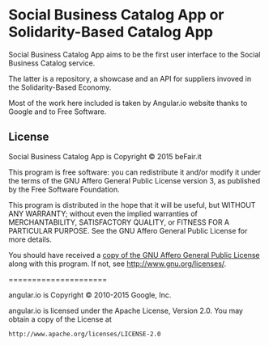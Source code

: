 # Social Business Catalog App or Solidarity-Based Catalog App
Social Business Catalog App aims to be the first user interface to
the Social Business Catalog service.

The latter is a repository, a showcase and an API for suppliers invoved
in the Solidarity-Based Economy.

Most of the work here included is taken by Angular.io website thanks
to Google and to Free Software.


## License

Social Business Catalog App is Copyright © 2015 beFair.it

This program is free software: you can redistribute it and/or modify it under
the terms of the GNU Affero General Public License version 3, as published by
the Free Software Foundation.

This program is distributed in the hope that it will be useful, but WITHOUT
ANY WARRANTY; without even the implied warranties of MERCHANTABILITY,
SATISFACTORY QUALITY, or FITNESS FOR A PARTICULAR PURPOSE.  See the GNU
Affero General Public License for more details.

You should have received a [copy of the GNU Affero General Public License](./LICENSE.md)
along with this program.  If not, see <http://www.gnu.org/licenses/>.

=====================

angular.io is Copyright © 2010-2015 Google, Inc.

angular.io is licensed under the Apache License, Version 2.0.
You may obtain a copy of the License at

    http://www.apache.org/licenses/LICENSE-2.0
